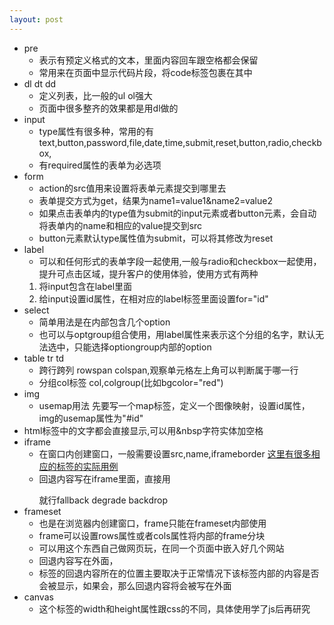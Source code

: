 ```yaml
---
layout: post
---
```

* pre
  * 表示有预定义格式的文本，里面内容回车跟空格都会保留
  * 常用来在页面中显示代码片段，将code标签包裹在其中
* dl dt dd
  * 定义列表，比一般的ul ol强大
  * 页面中很多整齐的效果都是用dl做的
* input    
  * type属性有很多种，常用的有text,button,password,file,date,time,submit,reset,button,radio,checkbox,
  * 有required属性的表单为必选项
* form
  * action的src值用来设置将表单元素提交到哪里去
  * 表单提交方式为get，结果为<src>name1=value1&name2=value2
  * 如果点击表单内的type值为submit的input元素或者button元素，会自动将表单内的name和相应的value提交到src
  * button元素默认type属性值为submit，可以将其修改为reset
* label
  * 可以和任何形式的表单字段一起使用,一般与radio和checkbox一起使用，提升可点击区域，提升客户的使用体验，使用方式有两种
  1. 将input包含在label里面
  2. 给input设置id属性，在相对应的label标签里面设置for="id"
* select
  * 简单用法是在内部包含几个option
  * 也可以与optgroup组合使用，用label属性来表示这个分组的名字，默认无法选中，只能选择optiongroup内部的option
* table tr td 
  * 跨行跨列 rowspan colspan,观察单元格左上角可以判断属于哪一行 
  * 分组col标签 col,colgroup(比如bgcolor="red") 
* img 
  * usemap用法 先要写一个map标签，定义一个图像映射，设置id属性，img的usemap属性为"#id"
* html标签中的文字都会直接显示,可以用&nbsp字符实体加空格
* iframe 
  * 在窗口内创建窗口，一般需要设置src,name,iframeborder
   [这里有很多相应的标签的实际用例](http：//“rubick1.github.io/miao/html-basic”)
  * 回退内容写在iframe里面，直接用<p></p> 就行fallback degrade backdrop
* frameset
  * 也是在浏览器内创建窗口，frame只能在frameset内部使用
  * frame可以设置rows属性或者cols属性将内部的frame分块
  * 可以用这个东西自己做网页玩，在同一个页面中嵌入好几个网站
  * 回退内容写在外面，<noframe> 
  * 标签的回退内容所在的位置主要取决于正常情况下该标签内部的内容是否会被显示，如果会，那么回退内容将会被写在外面
* canvas
  * 这个标签的width和height属性跟css的不同，具体使用学了js后再研究


